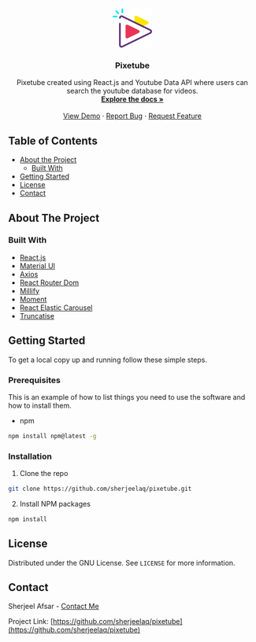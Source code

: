 <!-- PROJECT LOGO -->
<br />
<p align="center">
  <a href="https://github.com/sherjeelaq/pixetube">
    <img src="public/logo512.png" alt="Logo" width="80" height="80">
  </a>

  <h3 align="center">Pixetube</h3>

  <p align="center">
    Pixetube created using React.js and Youtube Data API where users can search the youtube database for videos.
    <br />
    <a href="https://github.com/sherjeelaq/pixetube"><strong>Explore the docs »</strong></a>
    <br />
    <br />
    <a href="https://fir-3a7d2.web.app/">View Demo</a>
    ·
    <a href="https://github.com/sherjeelaq/pixetube/issues">Report Bug</a>
    ·
    <a href="https://github.com/sherjeelaq/pixetube/issues">Request Feature</a>
  </p>
</p>

<!-- TABLE OF CONTENTS -->

## Table of Contents

- [About the Project](#about-the-project)
  - [Built With](#built-with)
- [Getting Started](#getting-started)
- [License](#license)
- [Contact](#contact)

<!-- ABOUT THE PROJECT -->

## About The Project

### Built With

- [React.js](https://reactjs.org/)
- [Material UI](https://material-ui.com/)
- [Axios](https://www.npmjs.com/package/axios)
- [React Router Dom](https://reactrouter.com/web/guides/quick-start)
- [Millify](https://www.npmjs.com/package/millify)
- [Moment](https://www.npmjs.com/package/react-moment)
- [React Elastic Carousel](https://www.npmjs.com/package/react-elastic-carousel)
- [Truncatise](https://www.npmjs.com/package/truncatise)

<!-- GETTING STARTED -->

## Getting Started

To get a local copy up and running follow these simple steps.

### Prerequisites

This is an example of how to list things you need to use the software and how to install them.

- npm

```sh
npm install npm@latest -g
```

### Installation

1. Clone the repo

```sh
git clone https://github.com/sherjeelaq/pixetube.git
```

2. Install NPM packages

```sh
npm install
```

<!-- LICENSE -->

## License

Distributed under the GNU License. See `LICENSE` for more information.

<!-- CONTACT -->

## Contact

Sherjeel Afsar - [Contact Me](mailto:laxer.afxar@gmail.com)

Project Link: [https://github.com/sherjeelaq/pixetube](https://github.com/sherjeelaq/pixetube)
